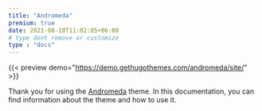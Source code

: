 ```yaml
---
title: "Andromeda"
premium: true
date: 2021-08-10T11:02:05+06:00
# type dont remove or customize
type : "docs"
---
```


{{< preview demo="https://demo.gethugothemes.com/andromeda/site/" >}}

Thank you for using the [Andromeda](https://gethugothemes.com/themes/andromeda/) theme. In this documentation, you can find information about the theme and how to use it.